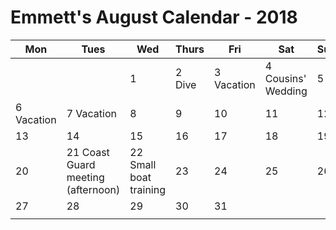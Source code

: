 # Emmett's August Calendar - 2018

|Mon|Tues|Wed|Thurs|Fri|Sat|Sun|
|---|---|---|---|---|---|---|
|   |   | 1  | 2 Dive |3 Vacation  |4 Cousins' Wedding   | 5  |
| 6 Vacation  | 7 Vacation   | 8  |9   |10   |11   |12   |
|13   |14   |15   |16   |17   |18   |19   |
|20   |21 Coast Guard meeting (afternoon) |22 Small boat training   |23   |24   |25   |26   |
|27   |28   |29   |30   |31   |   |   |
|   |   |   |   |   |   |   |
